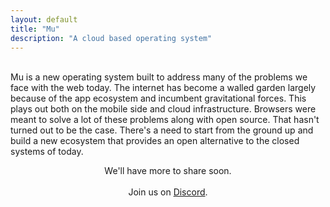 ```yaml
---
layout: default
title: "Mu"
description: "A cloud based operating system"
---
```

<br>
<div id="abstract">
Mu is a new operating system built to address many of the problems we 
face with the web today. The internet has become a walled garden largely because 
of the app ecosystem and incumbent gravitational forces. This plays out both on the 
mobile side and cloud infrastructure. Browsers were meant to solve a lot of these
problems along with open source. That hasn't turned out to be the case. There's a need
to start from the ground up and build a new ecosystem that provides an open alternative
to the closed systems of today.
</div>
<div id="abstract">
  <p style="text-align: center;">
    We'll have more to share soon.
    <br><br>
    Join us on
    <a href="https://discord.gg/TBR9bRjd6Z">Discord</a>.
  </p>
</div>
